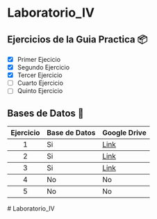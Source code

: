 # Laboratorio_IV
## Ejercicios de la Guia Practica 📦

- [X] Primer Ejecicio
- [X] Segundo Ejercicio
- [X] Tercer Ejercicio 
- [ ]  Cuarto Ejercicio
- [ ]  Quinto Ejercicio 
## Bases de Datos 📄
<table>
<thead>
<tr>
<th align="center">Ejercicio</th>
<th align="left">Base de Datos</th>
<th align="left">Google Drive</th>
</tr>
</thead>
<tbody>
<tr>
<td align="center">1</td>
<td align="left">Si</td>
<td align="left"><a href="https://drive.google.com/drive/folders/1Ax-kPbKwEe0t06Tw-9oXPl31ILS7ItdQ?usp=sharing">Link</a></td>
</tr>
  </tr>
</thead>
<tbody>
<tr>
<td align="center">2</td>
<td align="left">Si</td>
<td align="left"><a href="https://drive.google.com/drive/folders/1Ax-kPbKwEe0t06Tw-9oXPl31ILS7ItdQ?usp=sharing">Link</a></td>
</tr>
  </tr>
</thead>
<tbody>
<tr>
<td align="center">3</td>
<td align="left">Si</td>
<td align="left"><a href="https://drive.google.com/drive/folders/1Ax-kPbKwEe0t06Tw-9oXPl31ILS7ItdQ?usp=sharing">Link</a></td>
</tr>
  </tr>
</thead>
<tbody>
<tr>
<td align="center">4</td>
<td align="left">No</td>
<td align="left">No</td>
</tr>
  </tr>
</thead>
<tbody>
<tr>
<td align="center">5</td>
<td align="left">No</td>
<td align="left">No</td>
</tr>
</thead>
</table># Laboratorio_IV
